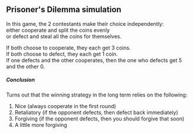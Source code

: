 ## Prisoner's Dilemma simulation

In this game, the 2 contestants make their choice independently: \
 either cooperate and split the coins evenly \
 or defect and steal all the coins for themselves.

If both choose to cooperate, they each get 3 coins. \
If both choose to defect, they each get 1 coin. \
If one defects and the other cooperates, then the one who defects get 5 and the other 0.

##### Conclusion
Turns out that the winning strategy in the long term relies on the following:
1. Nice (always cooperate in the first round)
2. Retaliatory (if the opponent defects, then defect back immediately)
3. Forgiving (if the opponent defects, then you should forgive that soon)
4. A little more forgiving
